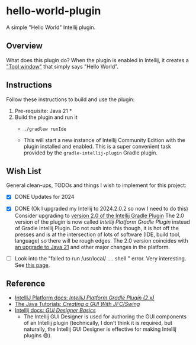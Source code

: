 # hello-world-plugin

A simple "Hello World" Intellij plugin.


## Overview

What does this plugin do? When the plugin is enabled in Intellij, it creates a ["Tool window"](https://jetbrains.org/intellij/sdk/docs/user_interface_components/tool_windows.html)
that simply says "Hello World".


## Instructions

Follow these instructions to build and use the plugin:

1. Pre-requisite: Java 21
   * 
2. Build the plugin and run it
   * ```shell
     ./gradlew runIde
     ```
   * This will start a new instance of Intellij Community Edition with the plugin installed and enabled. This is a super
     convenient task provided by the `gradle-intellij-plugin` Gradle plugin.


## Wish List

General clean-ups, TODOs and things I wish to implement for this project:

* [x] DONE Updates for 2024
* [x] DONE (Ok I upgraded my Intellij to 2024.2.0.2 so now I need to do this) Consider upgrading to [version 2.0 of the Intellij Gradle Plugin](https://github.com/JetBrains/intellij-platform-gradle-plugin/releases/tag/v2.0.0)
  The 2.0 version of the plugin is now called *Intellij Platform Gradle Plugin* instead of Gradle Intellij Plugin. Do
  not rush into this though, it is hot off the presses and is at the intersection of lots of software (IDE, build tool,
  language) so there will be rough edges. The 2.0 version coincides with [an upgrade to Java 21](https://plugins.jetbrains.com/docs/intellij/build-number-ranges.html)
  and other major changes  in the platform.
* [ ] Look into the "failed to run /usr/local/ .... shell " error. Very interesting. See [this page](https://intellij-support.jetbrains.com/hc/en-us/articles/15268184143890-Shell-Environment-Loading). 


## Reference

* [IntelliJ Platform docs: *IntelliJ Platform Gradle Plugin (2.x)*](https://plugins.jetbrains.com/docs/intellij/tools-intellij-platform-gradle-plugin.html)
* [The Java Tutorials: *Creating a GUI With JFC/Swing*](https://docs.oracle.com/javase/tutorial/uiswing/)
* [Intellij docs: *GUI Designer Basics*](https://www.jetbrains.com/help/idea/gui-designer-basics.html)
  * The Intellij GUI Designer is used for authoring the GUI components of an Intellij plugin (technically, I don't think
    it is required, but naturally, the Intellij GUI Designer is effective for making Intellij plugins :smile:).
